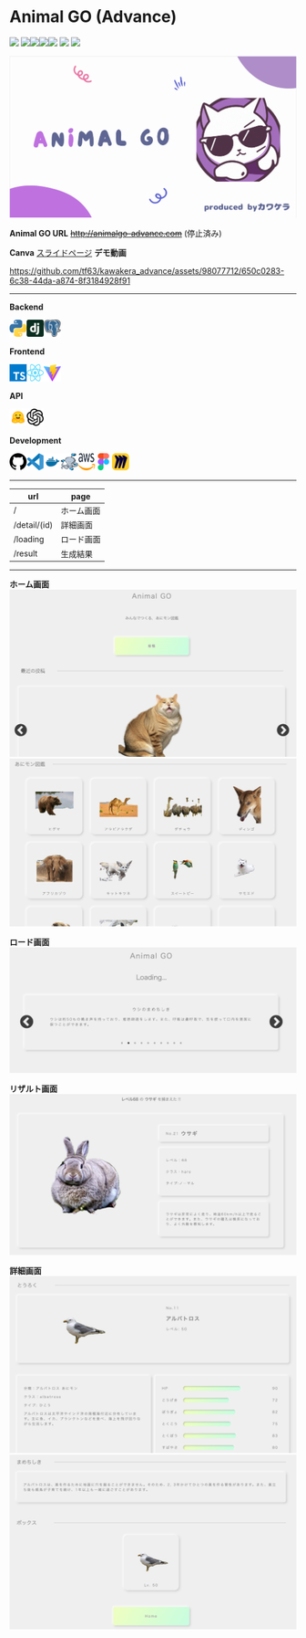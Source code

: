 # Animal GO (Advance)

![](https://github.com/tf63/kawakera_advance/actions/workflows/django.yml/badge.svg)
<img src="https://img.shields.io/badge/-Django-092E20.svg?logo=django&style=flat"><img src="https://img.shields.io/badge/-React-555.svg?logo=react&style=flat"><img src="https://img.shields.io/badge/-Docker-EEE.svg?logo=docker&style=flat"><img src="https://img.shields.io/badge/-Amazon%20AWS-232F3E.svg?logo=amazon-aws&style=flat">
![](https://img.shields.io/github/repo-size/tf63/kawakera_advance)
![](https://img.shields.io/github/languages/code-size/tf63/kawakera_advance)

![サムネイル](docs/img/thumbnail_animalgo.png)

**Animal GO URL**
~~http://animalgo-advance.com~~ (停止済み)

**Canva**
[スライドページ](https://www.canva.com/design/DAFmniET5x0/J4Z1fpjKZrqM0rfMmCN9Yw/edit?utm_content=DAFmniET5x0&utm_campaign=designshare&utm_medium=link2&utm_source=sharebutton)
**デモ動画**


https://github.com/tf63/kawakera_advance/assets/98077712/650c0283-6c38-44da-a874-8f3184928f91


---

**Backend**

<img src="backend/docs/img/../../../docs/img/logos/python.svg" width="30" height="30"><img src="backend/docs/img/../../../docs/img/logos/django.svg" width="30" height="30"><img src="backend/docs/img/../../../docs/img/logos/postgresql.svg" width="30" height="30">

**Frontend**

<img src="backend/docs/img/../../../docs/img/logos/typescript.svg" width="30" height="30"><img src="backend/docs/img/../../../docs/img/logos/react.svg" width="30" height="30"><img src="backend/docs/img/../../../docs/img/logos/vite.svg" width="30" height="30">

**API**

<img src="backend/docs/img/../../../docs/img/logos/huggingface.svg" width="30" height="30"><img src="backend/docs/img/../../../docs/img/logos/openai.svg" width="30" height="30">

**Development**

<img src="backend/docs/img/../../../docs/img/logos/github.svg" width="30" height="30"><img src="backend/docs/img/../../../docs/img/logos/vscode.svg" width="30" height="30"><img src="backend/docs/img/../../../docs/img/logos/docker.svg" width="30" height="30"><img src="backend/docs/img/../../../docs/img/logos/docker-compose.svg" width="30" height="30"><img src="backend/docs/img/../../../docs/img/logos/aws.svg" width="30" height="30"><img src="backend/docs/img/../../../docs/img/logos/figma.svg" width="30" height="30"><img src="backend/docs/img/../../../docs/img/logos/miro.svg" width="30" height="30">

<!-- ### 使いたい技術
- Docker, Github Actions
- DRF + React(TypeScript), AWS -->

---

| url | page |
| - | - |
| / | ホーム画面 |
| /detail/(id) | 詳細画面 |
| /loading | ロード画面 |
| /result | 生成結果 |

---
**ホーム画面**
![](docs/img/animalgo-home.png)
![](docs/img/animalgo_list.png)

**ロード画面**
![](docs/img/animalgo-loading.png)

**リザルト画面**
![](docs/img/animalgo_result.png)

**詳細画面**
![](docs/img/animalgo_detail.png)
![](docs/img/animalgo_trivia.png)
